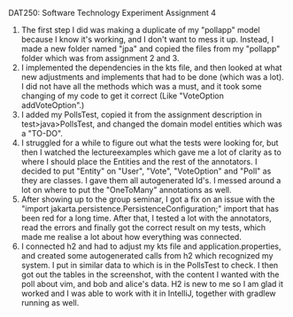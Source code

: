 DAT250: Software Technology Experiment Assignment 4

1. The first step I did was making a duplicate of my "pollapp" model because I know it's working, and I don't want
to mess it up. Instead, I made a new folder named "jpa" and copied the files from my "pollapp" folder which was
from assignment 2 and 3.
2. I implemented the dependencies in the kts file, and then looked at what new adjustments and implements 
that had to be done (which was a lot). I did not have all the methods which was a must, and it took some 
changing of my code to get it correct (Like "VoteOption addVoteOption".) 
3. I added my PollsTest, copied it from the assignment description in test>java>PollsTest, and changed the domain model entities
which was a "TO-DO".
4. I struggled for a while to figure out what the tests were looking for, but then I watched the lectureexamples which
gave me a lot of clarity as to where I should place the Entities and the rest of the annotators. I decided to put
"Entity" on "User", "Vote", "VoteOption" and "Poll" as they are classes. I gave them all autogenerated Id's. I messed 
around a lot on where to put the "OneToMany" annotations as well.
5. After showing up to the group seminar, I got a fix on an issue with the "import jakarta.persistence.PersistenceConfiguration;"
import that has been red for a long time. After that, I tested a lot with the annotators, read the errors and finally got
the correct result on my tests, which made me realise a lot about how everything was connected. 
6. I connected h2 and had to adjust my kts file and application.properties, and created some autogenerated calls from h2
which recognized my system. I put in similar data to which is in the PollsTest to check. 
I then got out the tables in the screenshot, with the content I wanted with the poll about vim, and bob and alice's data.
H2 is new to me so I am glad it worked and I was able to work with it in IntelliJ, together with gradlew running as well. 